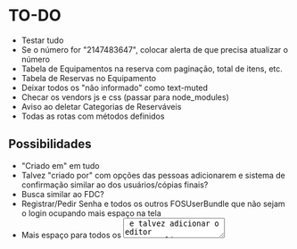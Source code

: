 # TO-DO

- Testar tudo
- Se o número for "2147483647", colocar alerta de que precisa atualizar o número
- Tabela de Equipamentos na reserva com paginação, total de itens, etc.
- Tabela de Reservas no Equipamento
- Deixar todos os "não informado" como text-muted
- Checar os vendors js e css (passar para node_modules)
- Aviso ao deletar Categorias de Reserváveis
- Todas as rotas com métodos definidos

## Possibilidades

- "Criado em" em tudo
- Talvez "criado por" com opções das pessoas adicionarem e sistema de confirmação similar ao dos usuários/cópias finais?
- Busca similar ao FDC?
- Registrar/Pedir Senha e todos os outros FOSUserBundle que não sejam o login ocupando mais espaço na tela
- Mais espaço para todos os <textarea> e talvez adicionar o editor WYSIWYG
- Novos testes
- Passar tudo para inglês?
- Realizações e reservas no perfil do usuário, realizações e reservas do usuário atual na home
- Local para enviar mensagens de erro
- Ações múltiplas de confirmação na tabela dos usuários
- Máscara de dinheiro e telefone
- Packagist para o núcleo
